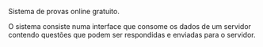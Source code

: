 Sistema de provas online gratuito.

O sistema consiste numa interface que consome os dados de um servidor contendo questões que podem ser respondidas e enviadas para o servidor.
